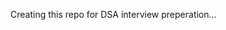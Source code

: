 Creating this repo for DSA interview preperation...  
       
            
          
               
  
    
   
 
